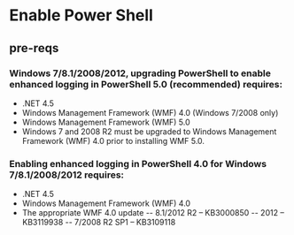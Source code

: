 # Enable Power Shell
## pre-reqs
### Windows 7/8.1/2008/2012, upgrading PowerShell to enable enhanced logging in PowerShell 5.0 (recommended) requires:
- .NET 4.5
- Windows Management Framework (WMF) 4.0 (Windows 7/2008 only)
- Windows Management Framework (WMF) 5.0
- Windows 7 and 2008 R2 must be upgraded to Windows Management Framework (WMF) 4.0 prior to installing WMF 5.0.

### Enabling enhanced logging in PowerShell 4.0 for Windows 7/8.1/2008/2012 requires:
- .NET 4.5
- Windows Management Framework (WMF) 4.0
- The appropriate WMF 4.0 update
-- 8.1/2012 R2 – KB3000850
-- 2012 – KB3119938
-- 7/2008 R2 SP1 – KB3109118
